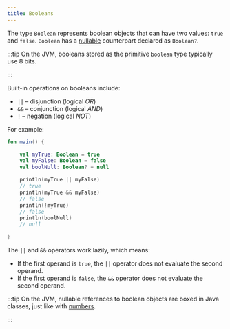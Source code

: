 ```yaml
---
title: Booleans
---
```



The type `Boolean` represents boolean objects that can have two values: `true` and `false`.
`Boolean` has a [nullable](null-safety.md) counterpart declared as `Boolean?`.

:::tip
On the JVM, booleans stored as the primitive `boolean` type typically use 8 bits.

:::


Built-in operations on booleans include:

* `||` – disjunction (logical _OR_)
* `&&` – conjunction (logical _AND_)
* `!` – negation (logical _NOT_)

For example:

```kotlin
fun main() {

    val myTrue: Boolean = true
    val myFalse: Boolean = false
    val boolNull: Boolean? = null

    println(myTrue || myFalse)
    // true
    println(myTrue && myFalse)
    // false
    println(!myTrue)
    // false
    println(boolNull)
    // null

}
```

The `||` and `&&` operators work lazily, which means:

* If the first operand is `true`, the `||` operator does not evaluate the second operand.
* If the first operand is `false`, the `&&` operator does not evaluate the second operand.

:::tip
On the JVM, nullable references to boolean objects are boxed in Java classes, just like with [numbers](numbers.md#boxing-and-caching-numbers-on-the-java-virtual-machine).

:::


